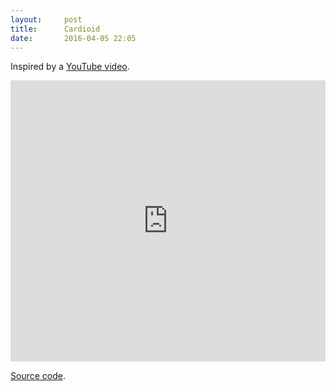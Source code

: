 ```yaml
---
layout:     post
title:      Cardioid
date:       2016-04-05 22:05
---
```


Inspired by a [YouTube video](https://www.youtube.com/watch?v=qhbuKbxJsk8).

<iframe
  frameborder="0"
  style="width:100%;height:450px"
  src="http://gbrlgrct.com/gists/cc5ea4bf19838a41e527/cardiod.html"
  allowfullscreen>
</iframe>

[Source code](https://gist.github.com/Garciat/cc5ea4bf19838a41e527).
